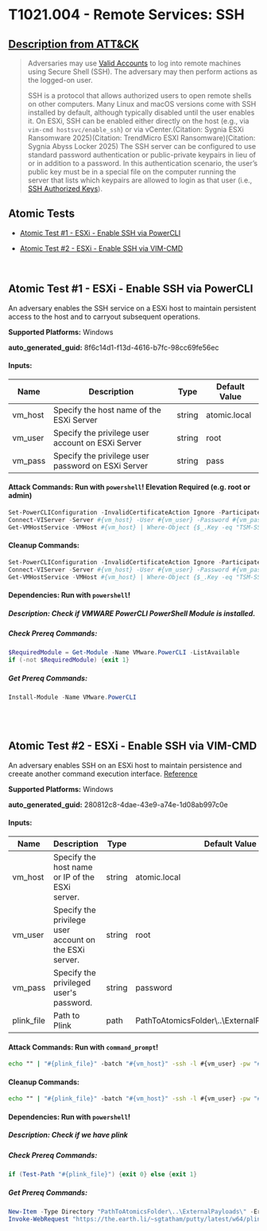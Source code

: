 # T1021.004 - Remote Services: SSH
## [Description from ATT&CK](https://attack.mitre.org/techniques/T1021/004)
<blockquote>

Adversaries may use [Valid Accounts](https://attack.mitre.org/techniques/T1078) to log into remote machines using Secure Shell (SSH). The adversary may then perform actions as the logged-on user.

SSH is a protocol that allows authorized users to open remote shells on other computers. Many Linux and macOS versions come with SSH installed by default, although typically disabled until the user enables it. On ESXi, SSH can be enabled either directly on the host (e.g., via `vim-cmd hostsvc/enable_ssh`) or via vCenter.(Citation: Sygnia ESXi Ransomware 2025)(Citation: TrendMicro ESXI Ransomware)(Citation: Sygnia Abyss Locker 2025) The SSH server can be configured to use standard password authentication or public-private keypairs in lieu of or in addition to a password. In this authentication scenario, the user’s public key must be in a special file on the computer running the server that lists which keypairs are allowed to login as that user (i.e., [SSH Authorized Keys](https://attack.mitre.org/techniques/T1098/004)).

</blockquote>

## Atomic Tests

- [Atomic Test #1 - ESXi - Enable SSH via PowerCLI](#atomic-test-1---esxi---enable-ssh-via-powercli)

- [Atomic Test #2 - ESXi - Enable SSH via VIM-CMD](#atomic-test-2---esxi---enable-ssh-via-vim-cmd)


<br/>

## Atomic Test #1 - ESXi - Enable SSH via PowerCLI
An adversary enables the SSH service on a ESXi host to maintain persistent access to the host and to carryout subsequent operations.

**Supported Platforms:** Windows


**auto_generated_guid:** 8f6c14d1-f13d-4616-b7fc-98cc69fe56ec





#### Inputs:
| Name | Description | Type | Default Value |
|------|-------------|------|---------------|
| vm_host | Specify the host name of the ESXi Server | string | atomic.local|
| vm_user | Specify the privilege user account on ESXi Server | string | root|
| vm_pass | Specify the privilege user password on ESXi Server | string | pass|


#### Attack Commands: Run with `powershell`!  Elevation Required (e.g. root or admin) 


```powershell
Set-PowerCLIConfiguration -InvalidCertificateAction Ignore -ParticipateInCEIP:$false -Confirm:$false 
Connect-VIServer -Server #{vm_host} -User #{vm_user} -Password #{vm_pass}
Get-VMHostService -VMHost #{vm_host} | Where-Object {$_.Key -eq "TSM-SSH" } | Start-VMHostService -Confirm:$false
```

#### Cleanup Commands:
```powershell
Set-PowerCLIConfiguration -InvalidCertificateAction Ignore -ParticipateInCEIP:$false -Confirm:$false 
Connect-VIServer -Server #{vm_host} -User #{vm_user} -Password #{vm_pass}
Get-VMHostService -VMHost #{vm_host} | Where-Object {$_.Key -eq "TSM-SSH" } | Stop-VMHostService -Confirm:$false
```



#### Dependencies:  Run with `powershell`!
##### Description: Check if VMWARE PowerCLI PowerShell Module is installed.
##### Check Prereq Commands:
```powershell
$RequiredModule = Get-Module -Name VMware.PowerCLI -ListAvailable
if (-not $RequiredModule) {exit 1}
```
##### Get Prereq Commands:
```powershell
Install-Module -Name VMware.PowerCLI
```




<br/>
<br/>

## Atomic Test #2 - ESXi - Enable SSH via VIM-CMD
An adversary enables SSH on an ESXi host to maintain persistence and creeate another command execution interface.
[Reference](https://lolesxi-project.github.io/LOLESXi/lolesxi/Binaries/vim-cmd/#enable%20service)

**Supported Platforms:** Windows


**auto_generated_guid:** 280812c8-4dae-43e9-a74e-1d08ab997c0e





#### Inputs:
| Name | Description | Type | Default Value |
|------|-------------|------|---------------|
| vm_host | Specify the host name or IP of the ESXi server. | string | atomic.local|
| vm_user | Specify the privilege user account on the ESXi server. | string | root|
| vm_pass | Specify the privileged user's password. | string | password|
| plink_file | Path to Plink | path | PathToAtomicsFolder&#92;..&#92;ExternalPayloads&#92;plink.exe|


#### Attack Commands: Run with `command_prompt`! 


```cmd
echo "" | "#{plink_file}" -batch "#{vm_host}" -ssh -l #{vm_user} -pw "#{vm_pass}" "vim-cmd hostsvc/enable_ssh"
```

#### Cleanup Commands:
```cmd
echo "" | "#{plink_file}" -batch "#{vm_host}" -ssh -l #{vm_user} -pw "#{vm_pass}" "vim-cmd hostsvc/disable_ssh"
```



#### Dependencies:  Run with `powershell`!
##### Description: Check if we have plink
##### Check Prereq Commands:
```powershell
if (Test-Path "#{plink_file}") {exit 0} else {exit 1}
```
##### Get Prereq Commands:
```powershell
New-Item -Type Directory "PathToAtomicsFolder\..\ExternalPayloads\" -ErrorAction Ignore -Force | Out-Null
Invoke-WebRequest "https://the.earth.li/~sgtatham/putty/latest/w64/plink.exe" -OutFile "#{plink_file}"
```




<br/>
